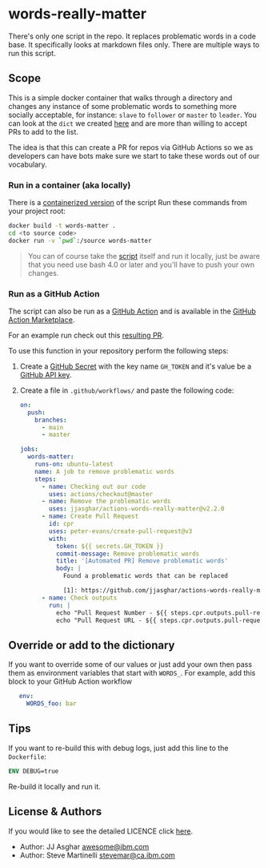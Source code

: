 # words-really-matter

There's only one script in the repo. It replaces problematic words in a code base. It specifically looks at markdown files only. There are multiple ways to run this script.

## Scope

This is a simple docker container that walks through a directory and changes any
instance of some problematic words to something more socially acceptable, for instance:
`slave` to `follower` or `master` to `leader`. You can look at the `dict` we created
[here](https://github.com/jjasghar/actions-words-really-matter/blob/main/entrypoint.sh#L22-L24) and are more than willing to accept PRs to add to the list.

The idea is that this can create a PR for repos via GitHub Actions so we as developers
can have bots make sure we start to take these words out of our vocabulary.

### Run in a container (aka locally)

There is a [containerized version](Dockerfile) of the script Run these commands from your project root:

```bash
docker build -t words-matter .
cd <to source code>
docker run -v `pwd`:/source words-matter
```

> You can of course take the [script](entrypoint.sh) itself and run it locally, just be aware that you need use bash 4.0 or later and you'll have to push your own changes.

### Run as a GitHub Action

The script can also be run as a [GitHub Action](action.yml) and is available in the [GitHub Action Marketplace](https://github.com/marketplace/actions/words-really-matter).

For an example run check out this [resulting PR](https://github.com/jjasghar/words-really-matter-tester/pull/6/files).

To use this function in your repository perform the following steps:

1. Create a [GitHub Secret](https://developer.github.com/v3/actions/secrets/) with the key name `GH_TOKEN` and it's value be a [GitHub API key](https://github.com/settings/tokens).

2. Create a file in `.github/workflows/` and paste the following code:

   ```yaml
   on:
     push:
       branches:
         - main
         - master

   jobs:
     words-matter:
       runs-on: ubuntu-latest
       name: A job to remove problematic words
       steps:
         - name: Checking out our code
           uses: actions/checkout@master
         - name: Remove the problematic words
           uses: jjasghar/actions-words-really-matter@v2.2.0
         - name: Create Pull Request
           id: cpr
           uses: peter-evans/create-pull-request@v3
           with:
             token: ${{ secrets.GH_TOKEN }}
             commit-message: Remove problematic words
             title: '[Automated PR] Remove problematic words'
             body: |
               Found a problematic words that can be replaced

               [1]: https://github.com/jjasghar/actions-words-really-matter
         - name: Check outputs
           run: |
             echo "Pull Request Number - ${{ steps.cpr.outputs.pull-request-number }}"
             echo "Pull Request URL - ${{ steps.cpr.outputs.pull-request-url }}"
     ```

## Override or add to the dictionary

If you want to override some of our values or just add your own then pass them as environment variables that start with `WORDS_`. For example, add this block to your GitHub Action workflow

```yaml
   env:
     WORDS_foo: bar
```

## Tips

If you want to re-build this with debug logs, just add this line to the `Dockerfile`:

```Dockerfile
ENV DEBUG=true
```

Re-build it locally and run it.

## License & Authors

If you would like to see the detailed LICENCE click [here](./LICENSE).

- Author: JJ Asghar <awesome@ibm.com>
- Author: Steve Martinelli <stevemar@ca.ibm.com>
